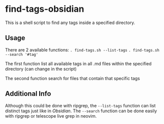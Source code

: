 # find-tags-obsidian
This is a shell script to find any tags inside a specified directory.

## Usage

There are 2 available functions:
`. find-tags.sh --list-tags`
`. find-tags.sh --search '#tag'`

The first function list all available tags in all .md files within the specified directory (can change in the script)

The second function search for files that contain that specific tags

## Additional Info

Although this could be done with ripgrep, the `--list-tags` function can list distinct tags just like in *Obsidian*. The `--search` function can be done easily with ripgrep or telescope live grep in neovim.
